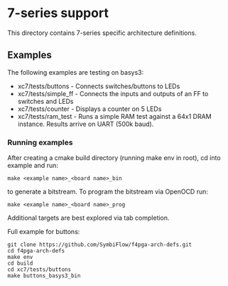 # 7-series support

This directory contains 7-series specific architecture definitions.

## Examples

The following examples are testing on basys3:

* xc7/tests/buttons - Connects switches/buttons to LEDs
* xc7/tests/simple_ff - Connects the inputs and outputs of an FF to switches and LEDs
* xc7/tests/counter - Displays a counter on 5 LEDs
* xc7/tests/ram_test - Runs a simple RAM test against a 64x1 DRAM instance.  Results arrive on UART (500k baud).

### Running examples

After creating a cmake build directory (running make env in root), cd into example and run:

```
make <example name>_<board name>_bin
```

to generate a bitstream.  To program the bitstream via OpenOCD run:

```
make <example name>_<board name>_prog
```

Additional targets are best explored via tab completion.

Full example for buttons:

```
git clone https://github.com/SymbiFlow/f4pga-arch-defs.git
cd f4pga-arch-defs
make env
cd build
cd xc7/tests/buttons
make buttons_basys3_bin
```
